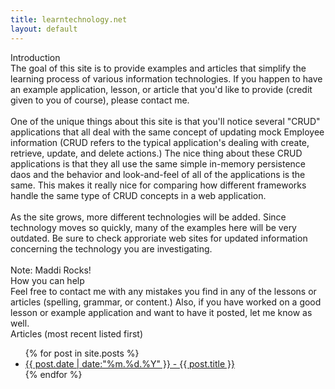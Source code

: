 ```yaml
---
title: learntechnology.net
layout: default
---
```

<div class="sectionHeading">Introduction</div>
<div class="section">
The goal of this site is to provide examples and articles that simplify the learning process of various information technologies. If you happen to have an example application, lesson, or article that you'd like to provide (credit given to you of course), please contact me.
<br/><br/>
One of the unique things about this site is that you'll notice several "CRUD" applications that all deal with the same concept of updating mock Employee information (CRUD refers to the typical application's dealing with create, retrieve, update, and delete actions.) The nice thing about these CRUD applications is that they all use the same simple in-memory persistence daos and the behavior and look-and-feel of all of the applications is the same. This makes it really nice for comparing how different frameworks handle the same type of CRUD concepts in a web application. 
<br/><br/> 
As the site grows, more different technologies will be added. Since technology moves so quickly, many of the examples here will be 
very outdated. Be sure to check approriate web sites for updated information concerning the technology you are investigating.  
<br/><br/>
Note: Maddi Rocks!
</div>

<div class="sectionHeading">How you can help</div>
<div class="section">
Feel free to contact me with any mistakes you find in any of the lessons or articles (spelling, grammar, or content.) 
Also, if you have worked on a good lesson or example application and want to have it posted, let me know as well.
</div>

<div class="sectionHeading">Articles (most recent listed first)</div>
<div class="section">
<ul>
  {% for post in site.posts %}
    <li>
      <a href="{{ post.url }}">{{ post.date | date:"%m.%d.%Y" }} - {{ post.title }}</a>
    </li> 
  {% endfor %}
</ul>
</div>